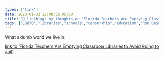 ```yaml
---
types: ["link"]
date: 2023-01-31T12:08:32-05:00
title: "🔗 linkblog: my thoughts on 'Florida Teachers Are Emptying Classroom Libraries to Avoid Going to Jail'"
tags: ["LGBTQ","libraries","schools","censorship","education","Ron DeSantis","Florida"]
---
```

What a dumb world we live in.  
 

[link to 'Florida Teachers Are Emptying Classroom Libraries to Avoid Going to Jail'](https://www.vice.com/en/article/bvmq54/florida-teachers-are-removing-classroom-libraries-to-avoid-going-to-jail)
